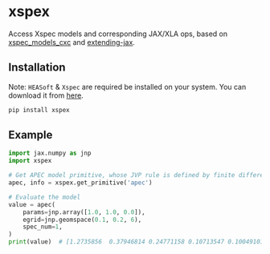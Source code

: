 # xspex

Access Xspec models and corresponding JAX/XLA ops, based on [xspec_models_cxc](https://github.com/cxcsds/xspec-models-cxc/) and [extending-jax](https://github.com/dfm/extending-jax).

## Installation

Note: `HEASoft` & `Xspec` are required be installed on your system. You can download it from [here](https://heasarc.gsfc.nasa.gov/lheasoft/).

```bash
pip install xspex
```

## Example

```python
import jax.numpy as jnp
import xspex

# Get APEC model primitive, whose JVP rule is defined by finite difference 
apec, info = xspex.get_primitive('apec')

# Evaluate the model
value = apec(
    params=jnp.array([1.0, 1.0, 0.0]),
    egrid=jnp.geomspace(0.1, 0.2, 6),
    spec_num=1,
)
print(value)  # [1.2735856  0.37946814 0.24771158 0.10713547 0.10049101]
```
